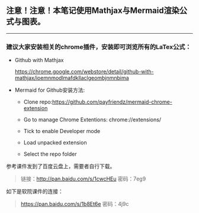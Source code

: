 ## 注意！注意！本笔记使用Mathjax与Mermaid渲染公式与图表。

---

### 建议大家安装相关的chrome插件，安装即可浏览所有的LaTex公式：

* Github with Mathjax

  https://chrome.google.com/webstore/detail/github-with-mathjax/ioemnmodlmafdkllaclgeombjnmnbima

* Mermaid for Github安装方法:

  - Clone repo:https://github.com/payfriendz/mermaid-chrome-extension
  - Go to manage Chrome Extentions: chrome://extensions/
  - Tick to enable Developer mode
  - Load unpacked extension


  - Select the repo folder

参考课件发到了百度云盘上，需要者自行下载。

> 链接：http://pan.baidu.com/s/1cwcHEu 密码：7eg9

如下是软院课件的连接：

> https://pan.baidu.com/s/1b8Et6e
> 密码：4j9c